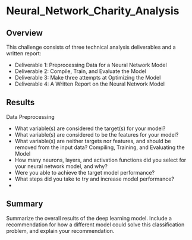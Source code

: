 # Neural_Network_Charity_Analysis

## Overview
This challenge consists of three technical analysis deliverables and a written report:

- Deliverable 1: Preprocessing Data for a Neural Network Model
- Deliverable 2: Compile, Train, and Evaluate the Model
- Deliverable 3: Make three attempts at Optimizing the Model
- Deliverable 4: A Written Report on the Neural Network Model

## Results
Data Preprocessing
- What variable(s) are considered the target(s) for your model?
- What variable(s) are considered to be the features for your model?
- What variable(s) are neither targets nor features, and should be removed from the input data?
Compiling, Training, and Evaluating the Model
- How many neurons, layers, and activation functions did you select for your neural network model, and why?
- Were you able to achieve the target model performance?
- What steps did you take to try and increase model performance?
- 
## Summary
Summarize the overall results of the deep learning model. Include a recommendation for how a different model could solve this classification problem, and explain your recommendation.
